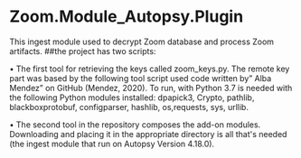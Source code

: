# Zoom.Module_Autopsy.Plugin
This ingest module used to decrypt Zoom database and process Zoom artifacts.
##the project has two scripts:

•	The first tool for retrieving the keys called zoom_keys.py.
The remote key part was based by the following tool 
script used code written by” Alba Mendez” on GitHub (Mendez, 2020). 
To run, with Python 3.7 is needed with the following Python modules installed: dpapick3, Crypto, pathlib, blackboxprotobuf, configparser, hashlib, os,requests, sys, urllib.

•	The second tool in the repository composes the add-on modules. Downloading and placing it in the appropriate directory is all that's needed (the ingest module that run on Autopsy Version 4.18.0).
